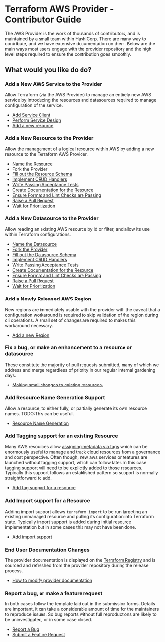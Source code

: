 # Terraform AWS Provider - Contributor Guide

The AWS Provider is the work of thousands of contributors, and is maintained by a small team within HashiCorp. There are many way to contribute, and we have extensive documentation on them. Below are the main ways most users engage with the provider repository and the high level steps required to ensure the contribution goes smoothly.

## What would you like do do?

### Add a New AWS Service to the Provider

Allow Terraform (via the AWS Provider) to manage an entirely new AWS service by introducing the resources and datasources required to manage configuration of the service.

- [Add Service Client](add-a-new-service#add-a-service-client)
- [Perform Service Design](add-a-new-service#perform-service-design)
- [Add a new resource](add-a-new-service#add-a-new-resource)

### Add a New Resource to the Provider

Allow the management of a logical resource within AWS by adding a new resource to the Terraform AWS Provider.

- [Name the Resource](add-a-new-resource#add-a-new-resource)
- [Fork the Provider](add-a-new-resource#fork-the-provider)
- [Fill out the Resource Schema](add-a-new-resource#fill-out-the-resource-schema)
- [Implement CRUD Handlers](add-a-new-resource#implement-crud-handlers)
- [Write Passing Acceptance Tests](add-a-new-resource#write-passing-acceptance-tests)
- [Create Documentation for the Resource](add-a-new-resource#create-documentation-for-the-resource)
- [Ensure Format and Lint Checks are Passing](add-a-new-resource#ensure-format-and-link-checks-are-passing)
- [Raise a Pull Request](raising-a-pull-request.md)
- [Wait for Prioritization](prioritization.md)

### Add a New Datasource to the Provider

Allow reading an existing AWS resource by id or filter, and allow its use within Terraform configurations.


- [Name the Datasource](add-a-new-datasource#add-a-new-datasource)
- [Fork the Provider](add-a-new-datasource#fork-the-provider)
- [Fill out the Datasource Schema](add-a-new-datasource#fill-out-the-datasource-schema)
- [Implement CRUD Handlers](add-a-new-datasource#implement-crud-handlers)
- [Write Passing Acceptance Tests](add-a-new-datasource#write-passing-acceptance-tests)
- [Create Documentation for the Resource](add-a-new-resource#create-documentation-for-the-resource)
- [Ensure Format and Lint Checks are Passing](add-a-new-datasource#ensure-format-and-link-checks-are-passing)
- [Raise a Pull Request](raising-a-pull-request.md)
- [Wait for Prioritization](prioritization.md)

### Add a Newly Released AWS Region

New regions are immediately usable with the provider with the caveat that a configuration workaround is required to skip validation of the region during cli operations. A small set of changes are required to makes this workaround necessary.

- [Add a new Region](add-a-new-region)


### Fix a bug, or make an enhancement to a resource or datasource

These constitute the majority of pull requests submitted, many of which we address and merge regardless of priority in our regular internal gardening days.

- [Making small changes to existing resources.](bugs-and-enhancements)

### Add Resource Name Generation Support

Allow a resource, to either fully, or partially generate its own resource names. TODO:This can be useful.

- [Resource Name Generation](resource-name-generation)

### Add Tagging support for an existing Resource

Many AWS resources allow [assigning metadata via tags](https://docs.aws.amazon.com/general/latest/gr/aws_tagging.html) which can be enormously useful to manage and track cloud resources from a governance and cost perspective. Often though, new aws services or features are launched without tagging support, which can follow later. In this case tagging support will need to be explicitly added to those resources. Typically this support follows an established pattern so support is normally straightforward to add.

- [Add tag support for a resource](resource-tagging)

### Add Import support for a Resource

Adding import support allows `terraform import` to be run targeting an existing unmanaged resource and pulling its configuration into Terraform state. Typically import support is added during initial resource implementation but in some cases this may not have been done.

- [Add import support](add-import-support.md)

### End User Documentation Changes

The provider documentation is displayed on the [Terraform Registry](https://registry.terraform.io/providers/hashicorp/aws/latest) and is sourced and refreshed from the provider repository during the release process.

- [How to modify provider documentation](documentation-changes)

### Report a bug, or make a feature request

In both cases follow the template laid out in the submission forms. Details are important, it can take a considerable amount of time for the maintainers to reproduce issues. So bug reports without full reproductions are likely to be uninvestigated, or in some case closed.

- [Report a Bug](https://github.com/hashicorp/terraform-provider-aws/issues/new?assignees=&labels=&template=Bug_Report.md)
- [Submit a Feature Request](https://github.com/hashicorp/terraform-provider-aws/issues/new?assignees=&labels=enhancement&template=Feature_Request.md)
